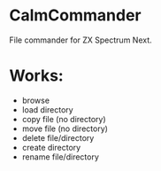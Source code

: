 # CalmCommander
 File commander for ZX Spectrum Next.

# Works:
- browse
- load directory
- copy file (no directory)
- move file (no directory)
- delete file/directory
- create directory
- rename file/directory
